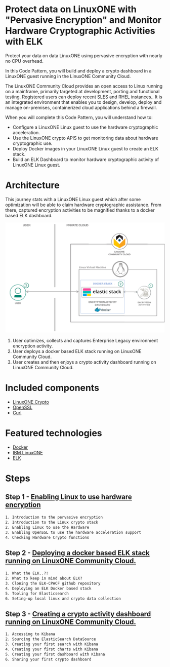 # Protect data on LinuxONE with "Pervasive Encryption" and Monitor Hardware Cryptographic Activities with ELK
Protect your data on data LinuxONE using pervasive encryption with nearly no CPU overhead.

In this Code Pattern, you will build and deploy a crypto dashboard in a LinuxONE guest running in the LinuxONE Community Cloud.

The LinuxONE Community Cloud provides an open access to Linux running on a mainframe, primarily targeted at development, porting and functional testing. Registered users can deploy recent SLES and RHEL instances.. It is an integrated environment that enables you to design, develop, deploy and manage on-premises, containerized cloud applications behind a firewall.

When you will complete this Code Pattern, you will understand how to:
* Configure a LinuxONE Linux guest to use the hardware cryptographic acceleration.
* Use the LinuxONE crypto APIS to get monitoring data about hardware cryptographic use.
* Deploy Docker images in your LinuxONE Linux guest to create an ELK stack.
* Build an ELK Dashboard to monitor hardware cryptographic activity of LinuxONE Linux guest.

# Architecture
This journey stats with a LinuxONE Linux guest which after some optimization will be able to claim hardware cryptographic assistance. From there, captured encryption activities to be magnified thanks to a docker based ELK dashboard.

![Image of the Crypto Stack](https://github.com/guikarai/ELK-CPACF/blob/master/images/elk-linuxone-docker-architecture.png)

1. User optimizes, collects and captures Enterprise Legacy environment encryption activity.
3. User deploys a docker based ELK stack running on LinuxONE Community Cloud.
3. User creates and then enjoys a crypto activity dashboard running on LinuxONE Community Cloud.

# Included components

* [LinuxONE Crypto](https://www.ibm.com/it-infrastructure/linuxone/capabilities/secure-cloud)
* [OpenSSL](https://www.openssl.org/)
* [Curl](https://curl.haxx.se/)

# Featured technologies

* [Docker](https://www.docker.com/)
* [IBM LinuxONE](https://www.ibm.com/it-infrastructure/linuxone)
* [ELK](https://www.elastic.co/fr/elk-stack)

# Steps

## Step 1 - [Enabling Linux to use hardware encryption](https://github.com/guikarai/ELK-CPACF/blob/master/part1.md)

    1. Introduction to the pervasive encryption
    2. Introduction to the Linux crypto stack
    2. Enabling Linux to use the Hardware
    3. Enabling OpenSSL to use the hardware acceleration support
    4. Checking Hardware Crypto functions

## Step 2 - [Deploying a docker based ELK stack running on LinuxONE Community Cloud.](https://github.com/guikarai/ELK-CPACF/blob/master/part2.md)
    
    1. What the ELK..?!
    2. What to keep in mind about ELK?
    3. Cloning the ELK-CPACF github repository
    4. Deploying an ELK Docker based stack
    5. Tooling for Elasticsearch
    6. Seting-up local linux and crypto data collection

## Step 3 - [Creating a crypto activity dashboard running on LinuxONE Community Cloud.](https://github.com/guikarai/ELK-CPACF/blob/master/part3.md)

    1. Accessing to Kibana
    2. Sourcing the ElasticSearch DataSource
    3. Creating your first search with Kibana
    4. Creating your first charts with Kibana
    5. Creating your first dashboard with Kibana
    6. Sharing your first crypto dashboard
  
